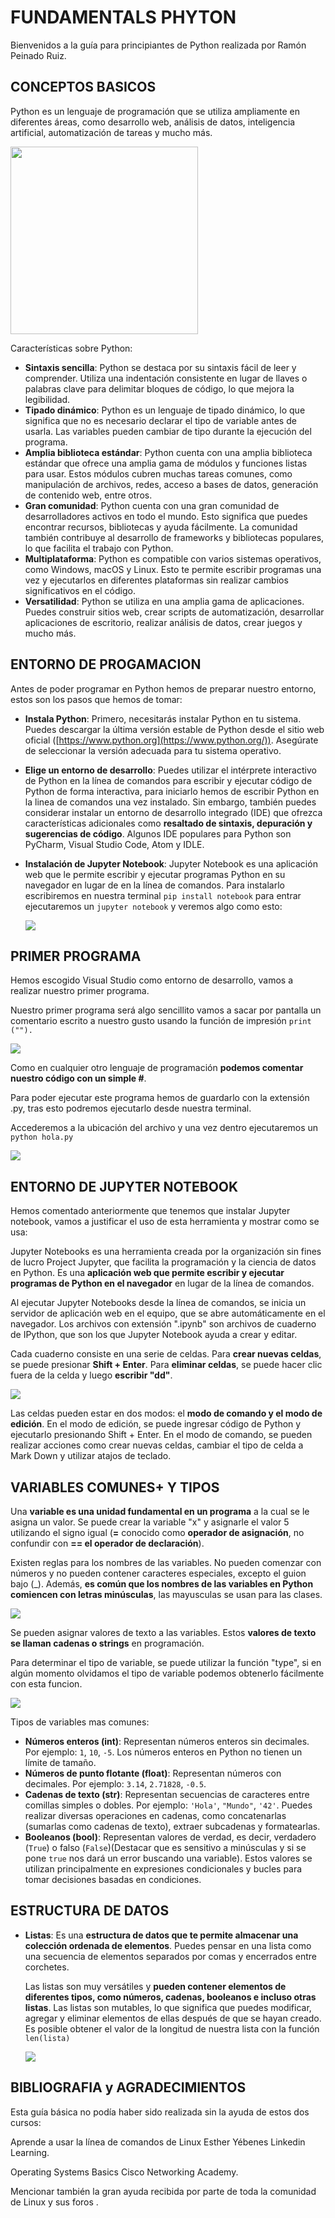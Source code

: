 # FUNDAMENTALS PHYTON 

Bienvenidos a la guía para principiantes de Python realizada por Ramón Peinado Ruiz.

## CONCEPTOS BASICOS

 Python es un lenguaje de programación que se utiliza ampliamente en diferentes áreas, como desarrollo web, análisis de datos, inteligencia artificial, automatización de tareas y mucho más.

<img src="https://media.giphy.com/media/coxQHKASG60HrHtvkt/giphy.gif" width="300px"/>

Características sobre Python:

- **Sintaxis sencilla**: Python se destaca por su sintaxis fácil de leer y comprender. Utiliza una indentación consistente en lugar de llaves o palabras clave para delimitar bloques de código, lo que mejora la legibilidad.
- **Tipado dinámico**: Python es un lenguaje de tipado dinámico, lo que significa que no es necesario declarar el tipo de variable antes de usarla. Las variables pueden cambiar de tipo durante la ejecución del programa.
- **Amplia biblioteca estándar**: Python cuenta con una amplia biblioteca estándar que ofrece una amplia gama de módulos y funciones listas para usar. Estos módulos cubren muchas tareas comunes, como manipulación de archivos, redes, acceso a bases de datos, generación de contenido web, entre otros.
- **Gran comunidad**: Python cuenta con una gran comunidad de desarrolladores activos en todo el mundo. Esto significa que puedes encontrar recursos, bibliotecas y ayuda fácilmente. La comunidad también contribuye al desarrollo de frameworks y bibliotecas populares, lo que facilita el trabajo con Python.
- **Multiplataforma**: Python es compatible con varios sistemas operativos, como Windows, macOS y Linux. Esto te permite escribir programas una vez y ejecutarlos en diferentes plataformas sin realizar cambios significativos en el código.
- **Versatilidad**: Python se utiliza en una amplia gama de aplicaciones. Puedes construir sitios web, crear scripts de automatización, desarrollar aplicaciones de escritorio, realizar análisis de datos, crear juegos y mucho más.



## ENTORNO DE PROGAMACION

Antes de poder programar en Python hemos de preparar nuestro entorno, estos son los pasos que hemos de tomar:

- **Instala Python**: Primero, necesitarás instalar Python en tu sistema. Puedes descargar la última versión estable de Python desde el sitio web oficial ([https://www.python.org](https://www.python.org/)). Asegúrate de seleccionar la versión adecuada para tu sistema operativo.
- **Elige un entorno de desarrollo**: Puedes utilizar el intérprete interactivo de Python en la línea de comandos para escribir y ejecutar código de Python de forma interactiva, para iniciarlo hemos de escribir Python en la linea de comandos una vez instalado. Sin embargo, también puedes considerar instalar un entorno de desarrollo integrado (IDE) que ofrezca características adicionales como **resaltado de sintaxis, depuración y sugerencias de código**. Algunos IDE populares para Python son PyCharm, Visual Studio Code, Atom y IDLE.

- **Instalación de Jupyter Notebook**: Jupyter Notebook es una aplicación web que le permite escribir y ejecutar programas Python en su navegador en lugar de en la línea de comandos. Para instalarlo escribiremos en nuestra terminal `pip install notebook` para entrar ejecutaremos un `jupyter notebook` y veremos algo como esto:

  <img src="/img/4ºimagenn.PNG"  />

## PRIMER PROGRAMA

Hemos escogido Visual Studio como entorno de desarrollo, vamos a realizar nuestro primer programa.

Nuestro primer programa será algo sencillito vamos a sacar por pantalla un comentario escrito a nuestro gusto usando la función de impresión `print ("").`

<img src="/img/2ºimagenn.PNG"  />

Como en cualquier otro lenguaje de programación **podemos comentar nuestro código con un simple #**.

Para poder ejecutar este programa hemos de guardarlo con la extensión .py, tras esto podremos ejecutarlo desde nuestra terminal.

Accederemos a la ubicación del archivo y una vez dentro ejecutaremos un `python hola.py`

<img src="/img/3ºimagenn.PNG"  />

## ENTORNO DE JUPYTER NOTEBOOK

Hemos comentado anteriormente que tenemos que instalar Jupyter notebook, vamos a justificar el uso de esta herramienta y mostrar como se usa:

Jupyter Notebooks es una herramienta creada por la organización sin fines de lucro Project Jupyter, que facilita la programación y la ciencia de datos en Python. Es una **aplicación web que permite escribir y ejecutar programas de Python en el navegador** en lugar de la línea de comandos.

Al ejecutar Jupyter Notebooks desde la línea de comandos, se inicia un servidor de aplicación web en el equipo, que se abre automáticamente en el navegador. Los archivos con extensión ".ipynb" son archivos de cuaderno de IPython, que son los que Jupyter Notebook ayuda a crear y editar.

Cada cuaderno consiste en una serie de celdas. Para **crear nuevas celdas**, se puede presionar **Shift + Enter**. Para **eliminar celdas**, se puede hacer clic fuera de la celda y luego **escribir "dd"**.

<img src="/img/5ºimagenn.PNG"  />

Las celdas pueden estar en dos modos: el **modo de comando y el modo de edición**. En el modo de edición, se puede ingresar código de Python y ejecutarlo presionando Shift + Enter. En el modo de comando, se pueden realizar acciones como crear nuevas celdas, cambiar el tipo de celda a Mark Down y utilizar atajos de teclado.



## VARIABLES COMUNES+ Y TIPOS

Una **variable es una unidad fundamental en un programa** a la cual se le asigna un valor. Se puede crear la variable "x" y asignarle el valor 5 utilizando el signo igual (**=** conocido como **operador de asignación**, no confundir con **== el operador de declaración**). 

Existen reglas para los nombres de las variables. No pueden comenzar con números y no pueden contener caracteres especiales, excepto el guion bajo (_). Además, **es común que los nombres de las variables en Python comiencen con letras minúsculas**, las mayusculas se usan para las clases.

<img src="/img/6ºimagenn.PNG"  />

Se pueden asignar valores de texto a las variables. Estos **valores de texto se llaman cadenas o strings** en programación.

Para determinar el tipo de variable, se puede utilizar la función "type", si en algún momento olvidamos el tipo de variable podemos obtenerlo fácilmente con esta funcion.

<img src="/img/7ºimagenn.PNG"  />

Tipos de variables mas comunes:

- **Números enteros (int)**: Representan números enteros sin decimales. Por ejemplo: `1`, `10`, `-5`. Los números enteros en Python no tienen un límite de tamaño.
- **Números de punto flotante (float)**: Representan números con decimales. Por ejemplo: `3.14`, `2.71828`, `-0.5`. 
- **Cadenas de texto (str)**: Representan secuencias de caracteres entre comillas simples o dobles. Por ejemplo: `'Hola'`, `"Mundo"`, `'42'`. Puedes realizar diversas operaciones en cadenas, como concatenarlas (sumarlas como cadenas de texto), extraer subcadenas y formatearlas.
- **Booleanos (bool)**: Representan valores de verdad, es decir, verdadero (`True`) o falso (`False`)(Destacar que es sensitivo a minúsculas y si se pone `true` nos dará un error buscando una variable). Estos valores se utilizan principalmente en expresiones condicionales y bucles para tomar decisiones basadas en condiciones.





## ESTRUCTURA DE DATOS

- **Listas**: Es una **estructura de datos que te permite almacenar una colección ordenada de elementos**. Puedes pensar en una lista como una secuencia de elementos separados por comas y encerrados entre corchetes.

  Las listas son muy versátiles y **pueden contener elementos de diferentes tipos, como números, cadenas, booleanos e incluso otras listas**. Las listas son mutables, lo que significa que puedes modificar, agregar y eliminar elementos de ellas después de que se hayan creado. Es posible obtener el valor de la longitud de nuestra lista con la función `len(lista)`

  <img src="/img/8ºimagenn.PNG"  />

## BIBLIOGRAFIA y AGRADECIMIENTOS

Esta guía básica no podía haber sido realizada sin la ayuda de estos dos cursos:

Aprende a usar la línea de comandos de Linux			Esther Yébenes 		Linkedin Learning.

Operating Systems Basics 																					Cisco Networking Academy.

Mencionar también la gran ayuda recibida por parte de toda la comunidad de Linux y sus foros .

